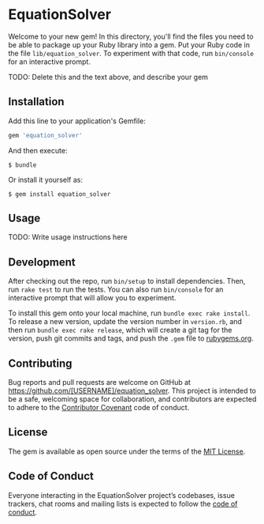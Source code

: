 # EquationSolver

Welcome to your new gem! In this directory, you'll find the files you need to be able to package up your Ruby library into a gem. Put your Ruby code in the file `lib/equation_solver`. To experiment with that code, run `bin/console` for an interactive prompt.

TODO: Delete this and the text above, and describe your gem

## Installation

Add this line to your application's Gemfile:

```ruby
gem 'equation_solver'
```

And then execute:

    $ bundle

Or install it yourself as:

    $ gem install equation_solver

## Usage

TODO: Write usage instructions here

## Development

After checking out the repo, run `bin/setup` to install dependencies. Then, run `rake test` to run the tests. You can also run `bin/console` for an interactive prompt that will allow you to experiment.

To install this gem onto your local machine, run `bundle exec rake install`. To release a new version, update the version number in `version.rb`, and then run `bundle exec rake release`, which will create a git tag for the version, push git commits and tags, and push the `.gem` file to [rubygems.org](https://rubygems.org).

## Contributing

Bug reports and pull requests are welcome on GitHub at https://github.com/[USERNAME]/equation_solver. This project is intended to be a safe, welcoming space for collaboration, and contributors are expected to adhere to the [Contributor Covenant](http://contributor-covenant.org) code of conduct.

## License

The gem is available as open source under the terms of the [MIT License](https://opensource.org/licenses/MIT).

## Code of Conduct

Everyone interacting in the EquationSolver project’s codebases, issue trackers, chat rooms and mailing lists is expected to follow the [code of conduct](https://github.com/[USERNAME]/equation_solver/blob/master/CODE_OF_CONDUCT.md).
